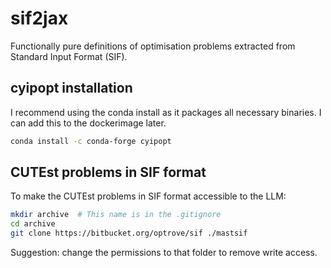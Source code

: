 # sif2jax
Functionally pure definitions of optimisation problems extracted from Standard Input Format (SIF).

## cyipopt installation

I recommend using the conda install as it packages all necessary binaries. I can add this to the dockerimage later.

```bash
conda install -c conda-forge cyipopt
```

## CUTEst problems in SIF format

To make the CUTEst problems in SIF format accessible to the LLM:

```bash
mkdir archive  # This name is in the .gitignore
cd archive
git clone https://bitbucket.org/optrove/sif ./mastsif
```
Suggestion: change the permissions to that folder to remove write access.

